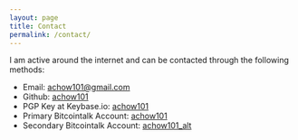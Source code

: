 ```yaml
---
layout: page
title: Contact
permalink: /contact/
---
```

I am active around the internet and can be contacted through the following methods:

- Email: [achow101@gmail.com](mailto:achow101@gmail.com)
- Github: [achow101](https://github.com/achow101)
- PGP Key at Keybase.io: [achow101](https://keybase.io/achow101)
- Primary Bitcointalk Account: [achow101](https://bitcointalk.org/index.php?action=profile;u=290195)
- Secondary Bitcointalk Account: [achow101_alt](https://bitcointalk.org/index.php?action=profile;u=466100)

